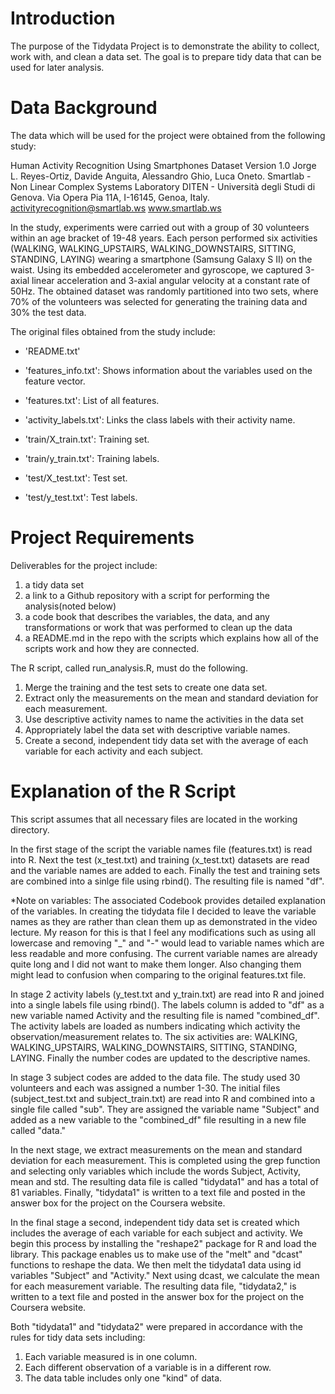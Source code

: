 Introduction
=====================================================================================================================
The purpose of the Tidydata Project is to demonstrate the ability to collect, work with, and clean a data set. The goal is to prepare tidy data that can be used for later analysis. 

Data Background
=====================================================================================================================
The data which will be used for the project were obtained from the following study:

Human Activity Recognition Using Smartphones Dataset
Version 1.0
Jorge L. Reyes-Ortiz, Davide Anguita, Alessandro Ghio, Luca Oneto.
Smartlab - Non Linear Complex Systems Laboratory
DITEN - Università degli Studi di Genova.
Via Opera Pia 11A, I-16145, Genoa, Italy.
activityrecognition@smartlab.ws
www.smartlab.ws

In the study, experiments were carried out with a group of 30 volunteers within an age bracket of 19-48 years. Each person performed six activities (WALKING, WALKING_UPSTAIRS, WALKING_DOWNSTAIRS, SITTING, STANDING, LAYING) wearing a smartphone (Samsung Galaxy S II) on the waist. Using its embedded accelerometer and gyroscope, we captured 3-axial linear acceleration and 3-axial angular velocity at a constant rate of 50Hz. The obtained dataset was randomly partitioned into two sets, where 70% of the volunteers was selected for generating the training data and 30% the test data. 

The original files obtained from the study include:

- 'README.txt'

- 'features_info.txt': Shows information about the variables used on the feature vector.

- 'features.txt': List of all features.

- 'activity_labels.txt': Links the class labels with their activity name.

- 'train/X_train.txt': Training set.

- 'train/y_train.txt': Training labels.

- 'test/X_test.txt': Test set.

- 'test/y_test.txt': Test labels.

Project Requirements
================================================================================================================
Deliverables for the project include:
1) a tidy data set 
2) a link to a Github repository with a script for performing the analysis(noted below) 
3) a code book that describes the variables, the data, and any transformations or work that was performed to clean up the data 
4) a README.md in the repo with the scripts which explains how all of the scripts work and how they are connected.  

The R script, called run_analysis.R, must do the following. 
1) Merge the training and the test sets to create one data set.
2) Extract only the measurements on the mean and standard deviation for each measurement. 
3) Use descriptive activity names to name the activities in the data set
4) Appropriately label the data set with descriptive variable names. 
5) Create a second, independent tidy data set with the average of each variable for each activity and each subject. 

Explanation of the R Script
===============================================================================================================
This script assumes that all necessary files are located in the working directory.

In the first stage of the script the variable names file (features.txt) is read into R. Next the test (x_test.txt) and training (x_test.txt) datasets are read and the variable names are added to each.  Finally the test and training sets are combined into a sinlge file using rbind().  The resulting file is named "df".

*Note on variables:  The associated Codebook provides detailed explanation of the variables.  In creating the tidydata file I decided to leave the variable names as they are rather than clean them up as demonstrated in the video lecture.  My reason for this is that I feel any modifications such as using all lowercase and removing "_" and "-" would lead to variable names which are less readable and more confusing. The current variable names are already quite long and I did not want to make them longer.  Also changing them might lead to confusion when comparing to the original features.txt file.    

In stage 2 activity labels (y_test.txt and y_train.txt) are read into R and joined into a single labels file using rbind(). The labels column is added to "df" as a new variable named Activity and the resulting file is named "combined_df". The activity labels are loaded as numbers indicating which activity the observation/measurement relates to.  The six activities are: WALKING, WALKING_UPSTAIRS, WALKING_DOWNSTAIRS, SITTING, STANDING, LAYING. Finally the number codes are updated to the descriptive names. 

In stage 3 subject codes are added to the data file.  The study used 30 volunteers and each was assigned a number 1-30. The initial files (subject_test.txt and subject_train.txt) are read into R and combined into a single file called "sub". They are assigned the variable name "Subject" and added as a new variable to the "combined_df" file resulting in a new file called "data."

In the next stage, we extract measurements on the mean and standard deviation for each measurement.  This is completed using the grep function and selecting only variables which include the words Subject, Activity, mean and std.  The resulting data file is called "tidydata1" and has a total of 81 variables. Finally, "tidydata1" is written to a text file and posted in the answer box for the project on the Coursera website.

In the final stage a second, independent tidy data set is created which includes the average of each variable for each subject and activity.  We begin this process by installing the "reshape2" package for R and load the library.  This package enables us to make use of the "melt" and "dcast" functions to reshape the data.  We then melt the tidydata1 data using id variables "Subject" and "Activity."  Next using dcast, we calculate the mean for each measurement variable. The resulting data file, "tidydata2," is written to a text file and posted in the answer box for the project on the Coursera website.

Both "tidydata1" and "tidydata2" were prepared in accordance with the rules for tidy data sets including:
1) Each variable measured is in one column.
2) Each different observation of a variable is in a different row.
3) The data table includes only one "kind" of data.







 
